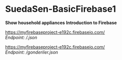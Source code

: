 # SuedaSen-BasicFirebase1

**Show household appliances**
**Introduction to Firebase**

https://myfirebaseproject-e192c.firebaseio.com/ <br>
*Endpoint: /.json*

https://myfirebaseproject-e192c.firebaseio.com/ <br>
*Endpoint: /gonderiler.json*
